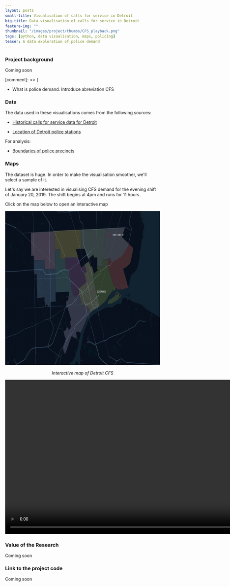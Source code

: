 ```yaml
---
layout: posts
small-title: Visualisation of calls for service in Detroit
big-title: Data visualisation of calls for service in Detroit
feature-img: ""
thumbnail: "/images/project/thumbs/CFS_playback.png"
tags: [python, data visualisation, maps, policing]
teaser: A data exploration of police demand
---
```


### Project background

Coming soon

[comment]: <> (
- What is police demand. Introduce abreviation CFS


### Data 

The data used in these visualisations comes from the following sources:

- [Historical calls for service data for Detroit](https://data.detroitmi.gov/Public-Safety/DPD-911-Calls-for-Service-September-20-2016-Presen/wgv9-drfc)

- [Location of Detroit police stations](https://data.detroitmi.gov/Public-Safety/DPD-911-Calls-for-Service-September-20-2016-Presen/wgv9-drfc)

For analysis:
- [Boundaries of police precincts](https://data.detroitmi.gov/datasets/dpd-precincts/data?geometry=-83.758%2C42.264%2C-82.440%2C42.442)

### Maps

The dataset is huge. In order to make the visualisation smoother, we'll select a sample of it. 

Let's say we are interested in visualising CFS demand for the evening shift of January 20, 2019. The shift begins at 4pm and runs for 11 hours.

Click on the map below to open an interactive map

<p align="center">
  <a href="/images/project/maps/CFS_playback.html" target="_blank">
    <img src="/images/project/CFS_playback.png" height="500">
  </a>
</p>

<p align="center">
  <em>Interactive map of Detroit CFS</em>
</p>


<video width="1000" height="500" autoplay
       name="CFS playback" src="/images/project/CFS_playback.mov"></video>


### Value of the Research


Coming soon


### Link to the project code


Coming soon